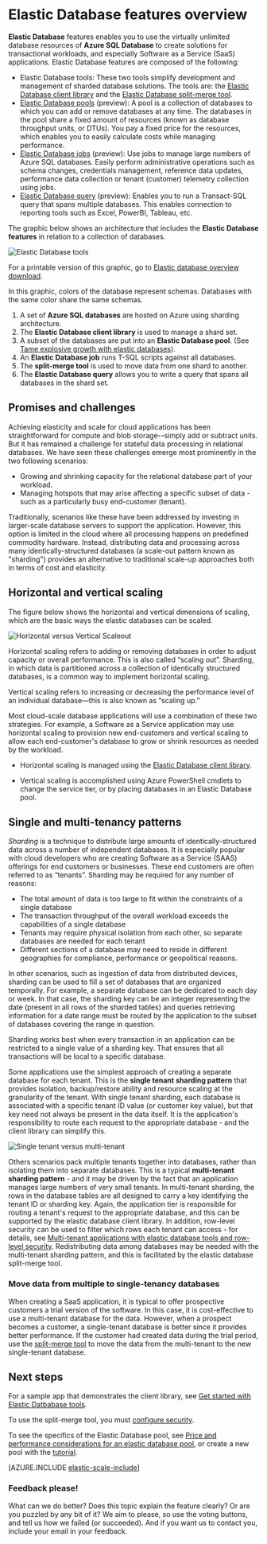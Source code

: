 <properties
    pageTitle="Elastic Database tools features overview | Windows Azure"
    description="Software as a Service (SaaS) developers can easily create elastic, scalable databases in the cloud using these tools"
    services="sql-database"
    documentationCenter=""
    manager="jeffreyg"
    authors="ddove"
    editor=""/>

<tags
	ms.service="sql-database"
	ms.date="11/04/2015"
	wacn.date=""/>

# Elastic Database features overview

**Elastic Database** features enables you to use the virtually unlimited database resources of **Azure SQL Database** to create solutions for transactional workloads, and especially Software as a Service (SaaS) applications. Elastic Database features are composed of the following:

* Elastic Database tools: These two tools simplify development and management of sharded database solutions. The tools are: the [Elastic Database client library](/documentation/articles/sql-database-elastic-database-client-library) and the [Elastic Database split-merge tool](/documentation/articles/sql-database-elastic-scale-overview-split-and-merge). 
* [Elastic Database pools](/documentation/articles/sql-database-elastic-pool-guidance) (preview): A pool is a collection of databases to which you can add or remove databases at any time. The databases in the pool share a fixed amount of resources (known as database throughput units, or DTUs). You pay a fixed price for the resources, which enables you to easily calculate costs while managing performance. 
* [Elastic Database jobs](/documentation/articles/sql-database-elastic-jobs-overview) (preview): Use jobs to manage large numbers of Azure SQL databases. Easily perform administrative operations such as schema changes, credentials management, reference data updates, performance data collection or tenant (customer) telemetry collection using jobs.
* [Elastic Database query](/documentation/articles/sql-database-elastic-query-overview) (preview): Enables you to run a Transact-SQL query that spans multiple databases. This enables connection to reporting tools such as Excel, PowerBI, Tableau, etc.

The graphic below shows an architecture that includes the **Elastic Database features** in relation to a collection of databases. 

![Elastic Database tools][1]

For a printable version of this graphic, go to [Elastic database overview download](http://download.microsoft.com/download/A/8/C/A8CF712D-8A55-4152-84C1-3E562DACADB3/microsoft-azure-sql-database-saas-development-with-elastic-database-sec.pdf).

In this graphic, colors of the database represent schemas. Databases with the same color share the same schemas.

1. A set of **Azure SQL databases** are hosted on Azure using sharding architecture. 
2. The **Elastic Database client library** is used to manage a shard set.
3. A subset of the databases are put into an **Elastic Database pool**. (See [Tame explosive growth with elastic databases](/documentation/articles/sql-database-elastic-pool)). 
4. An **Elastic Database job** runs T-SQL scripts against all databases.
5. The **split-merge tool** is used to move data from one shard to another.
6. The **Elastic Database query** allows you to write a query that spans all databases in the shard set.
  
## Promises and challenges

Achieving elasticity and scale for cloud applications has been straightforward for compute and blob storage--simply add or subtract units. But it has remained a challenge for stateful data processing in relational databases. We have seen these challenges emerge most prominently in the two following scenarios:

* Growing and shrinking capacity for the relational database part of your workload.
* Managing hotspots that may arise affecting a specific subset of data - such as a particularly busy end-customer (tenant).

Traditionally, scenarios like these have been addressed by investing in larger-scale database servers to support the application. However, this option is limited in the cloud where all processing happens on predefined commodity hardware. Instead, distributing data and processing across many identically-structured databases (a scale-out pattern known as "sharding") provides an alternative to traditional scale-up approaches both in terms of cost and elasticity.

## Horizontal and vertical scaling

The figure below shows the horizontal and vertical dimensions of scaling, which are the basic ways the elastic databases can be scaled.

![Horizontal versus Vertical Scaleout][2]

Horizontal scaling refers to adding or removing databases in order to adjust capacity or overall performance. This is also called “scaling out”. Sharding, in which data is partitioned across a collection of identically structured databases, is a common way to implement horizontal scaling.  

Vertical scaling refers to increasing or decreasing the performance level of an individual database—this is also known as “scaling up.”

Most cloud-scale database applications will use a combination of these two strategies. For example, a Software as a Service application may use horizontal scaling to provision new end-customers and vertical scaling to allow each end-customer's database to grow or shrink resources as needed by the workload.

* Horizontal scaling is managed using the [Elastic Database client library](/documentation/articles/sql-database-elastic-database-client-library).

* Vertical scaling is accomplished using Azure PowerShell cmdlets to change the service tier, or by placing databases in an Elastic Database pool.

## Single and multi-tenancy patterns

*Sharding* is a technique to distribute large amounts of identically-structured data across a number of independent databases. It is especially popular with cloud developers who are creating Software as a Service (SAAS) offerings for end customers or businesses. These end customers are often referred to as “tenants”. Sharding may be required for any number of reasons:  

* The total amount of data is too large to fit within the constraints of a single database
* The transaction throughput of the overall workload exceeds the capabilities of a single database
* Tenants may require physical isolation from each other, so separate databases are needed for each tenant
* Different sections of a database may need to reside in different geographies for compliance, performance or geopolitical reasons.

In other scenarios, such as ingestion of data from distributed devices, sharding can be used to fill a set of databases that are organized temporally. For example, a separate database can be dedicated to each day or week. In that case, the sharding key can be an integer representing the date (present in all rows of the sharded tables) and queries retrieving information for a date range must be routed by the application to the subset of databases covering the range in question.

Sharding works best when every transaction in an application can be restricted to a single value of a sharding key. That ensures that all transactions will be local to a specific database.

Some applications use the simplest approach of creating a separate database for each tenant. This is the **single tenant sharding pattern** that provides isolation, backup/restore ability and resource scaling at the granularity of the tenant. With single tenant sharding, each database is associated with a specific tenant ID value (or customer key value), but that key need not always be present in the data itself. It is the application's responsibility to route each request to the appropriate database - and the client library can simplify this.

![Single tenant versus multi-tenant][4]

Others scenarios pack multiple tenants together into databases, rather than isolating them into separate databases. This is a typical **multi-tenant sharding pattern** - and it may be driven by the fact that an application manages large numbers of very small tenants. In multi-tenant sharding, the rows in the database tables are all designed to carry a key identifying the tenant ID or sharding key. Again, the application tier is responsible for routing a tenant's request to the appropriate database, and this can be supported by the elastic database client library. In addition, row-level security can be used to filter which rows each tenant can access - for details, see [Multi-tenant applications with elastic database tools and row-level security](/documentation/articles/sql-database-elastic-tools-multi-tenant-row-level-security). Redistributing data among databases may be needed with the multi-tenant sharding pattern, and this is facilitated by the elastic database split-merge tool.

### Move data from multiple to single-tenancy databases
When creating a SaaS application, it is typical to offer prospective customers a trial version of the software. In this case, it is cost-effective to use a multi-tenant database for the data. However, when a prospect becomes a customer, a single-tenant database is better since it provides better performance. If the customer had created data during the trial period, use the [split-merge tool](/documentation/articles/sql-database-elastic-scale-overview-split-and-merge) to move the data from the multi-tenant to the new single-tenant database.

## Next steps

For a sample app that demonstrates the client library, see [Get started with Elastic Datbabase tools](/documentation/articles/sql-database-elastic-scale-get-started).

To use the split-merge tool, you must [configure security](/documentation/articles/sql-database-elastic-scale-split-merge-security-configuration). 

To see the specifics of the Elastic Database pool, see [Price and performance considerations for an elastic database pool](/documentation/articles/sql-database-elastic-pool-guidance), or create a new pool with the [tutorial](/documentation/articles/sql-database-elastic-pool-portal).  

[AZURE.INCLUDE [elastic-scale-include](../includes/elastic-scale-include.md)]

### Feedback please!
What can we do better? Does this topic explain the feature clearly? Or are you puzzled by any bit of it? We aim to please, so use the voting buttons, and tell us how we failed (or succeeded). And if you want us to contact you, include your email in your feedback.


<!--Anchors-->
<!--Image references-->
[1]:./media/sql-database-elastic-scale-introduction/tools.png
[2]:./media/sql-database-elastic-scale-introduction/h_versus_vert.png
[3]:./media/sql-database-elastic-scale-introduction/overview.png
[4]:./media/sql-database-elastic-scale-introduction/single_v_multi_tenant.png
